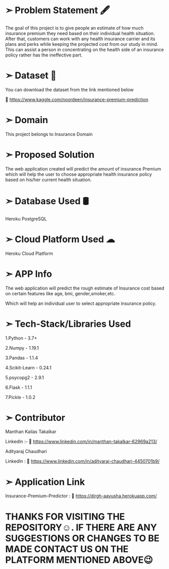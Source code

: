 # ➣ Problem Statement 🖋  
The goal of this project is to give people an estimate of how much insurance premium they
need based on their individual health situation. After that, customers can work with any
health insurance carrier and its plans and perks while keeping the projected cost from our
study in mind. This can assist a person in concentrating on the health side of an insurance
policy rather has the ineffective part.

# ➣ Dataset 📂 
You can download the dataset from the link mentioned below

🔗 https://www.kaggle.com/noordeen/insurance-premium-prediction

# ➣ Domain
This project belongs to Insurance Domain

# ➣ Proposed Solution 
The web application created will predict the amount of insurance Premium which will help
the user to choose appropriate health insurance policy based on his/her current health
situation.

# ➣ Database Used 🛢
Heroku PostgreSQL

# ➣ Cloud Platform Used ☁
Heroku Cloud Platform

# ➣ APP Info
The web application will predict the rough estimate of Insurance cost based on certain features like age, bmi, gender,smoker,etc.

Which will help an individual user to select appropriate insurance policy.

# ➣ Tech-Stack/Libraries Used

1.Python - 3.7+

2.Numpy  - 1.19.1

3.Pandas - 1.1.4

4.Scikit-Learn - 0.24.1

5.psycopg2 - 2.9.1

6.Flask - 1.1.1

7.Pickle - 1.0.2

# ➣ Contributor
Manthan Kailas Takalkar

LinkedIn :- 🔗 https://www.linkedin.com/in/manthan-takalkar-62969a213/

Adityaraj Chaudhari

LinkedIn : 🔗 https://www.linkedin.com/in/adityaraj-chaudhari-4450701b9/

# ➣ Application Link
Insurance-Premium-Predictor : 🔗 https://dirgh-aayusha.herokuapp.com/

# THANKS FOR VISITING THE REPOSITORY☺. IF THERE ARE ANY SUGGESTIONS OR CHANGES TO BE MADE CONTACT US ON THE PLATFORM MENTIONED ABOVE😉
